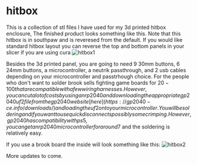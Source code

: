 # hitbox
This is a collection of stl files I have used for my 3d printed hitbox enclosure, The finished product looks something like this. Note that this hitbox is in southpaw and is reveresed from the default. If you would like standard hitbox layout you can reverse the top and bottom panels in your slicer if you are using cura
![hitbox1](https://github.com/user-attachments/assets/1437a974-2694-491f-bec4-5ed376b029a6)

Besides the 3d printed panel, you are going to need 9 30mm buttons, 6 24mm buttons, a microcontroller, a neutrik passthrough, and 2 usb cables depending on your microcontroller and passtrhough choice. For the people who don't want to solder brook sells fighting game boards for $20-100 that are compatible with a few wiring harnesses. However, you can cut a lot of costs by using an rp2040 and downloading the appropriate gp2040 uf2 file from the gp2040 website [here](https://gp2040-ce.info/downloads/) and loading the uf2 onto your microcontroller. You will be soldering and if you want to use quick disconnects possibly some crimping. However, gp2040 has compatibility with ps5, you can get an rp2040 microcontroller for around 7$ and the soldering is relatively easy.

If you use a brook board the inside will look something like this:
![hitbox2](https://github.com/user-attachments/assets/d29c4182-70c0-422d-9ca0-2d47c5b20e95)

More updates to come.
